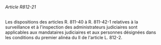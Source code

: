###### Article R812-21

Les dispositions des articles R. 811-40 à R. 811-42-1 relatives à la surveillance et à l'inspection des administrateurs judiciaires sont applicables aux mandataires judiciaires et aux personnes désignées dans les conditions du premier alinéa du II de l'article L. 812-2.

